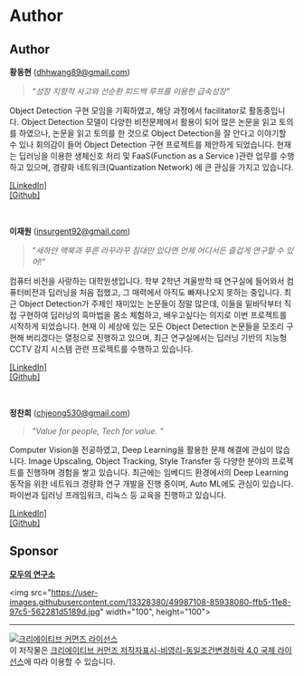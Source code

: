 # Author



## Author

**황동현** (dhhwang89@gmail.com)

> *"성장 지향적 사고와 선순환 피드백 루프를 이용한 급속성장"*

Object Detection 구현 모임을 기획하였고, 해당 과정에서 facilitator로 활동중입니다. Object Detection 모델이 다양한 비전문제에서 활용이 되어 많은 논문을 읽고 토의를 하였으나, 논문을 읽고 토의를 한 것으로 Object Detection을 잘 안다고 이야기할 수 있나 회의감이 들어 Object Detection 구현 프로젝트를 제안하게 되었습니다. 현재는 딥러닝을 이용한 생체신호 처리 및 FaaS(Function as a Service )관련 업무를 수행하고 있으며, 경량화 네트워크(Quantization Network) 에 큰 관심을 가지고 있습니다.

[[LinkedIn]](https://www.linkedin.com/in/martin-hwang/)  
[[Github]](https://github.com/ssaru/)

​    

**이재원** (insurgent92@gmail.com)

> *"새하얀 맥북과 푸른 라꾸라꾸 침대만 있다면 언제 어디서든 즐겁게 연구할 수 있어!"*

컴퓨터 비전을 사랑하는 대학원생입니다. 학부 2학년 겨울방학 때 연구실에 들어와서 컴퓨터비전과 딥러닝을 처음 접했고, 그 매력에서 아직도 빠져나오지 못하는 중입니다. 최근 Object Detection가 주제인 재미있는 논문들이 정말 많은데, 이들을 밑바닥부터 직접 구현하여 딥러닝의 흑마법을 몸소 체험하고, 배우고싶다는 의지로 이번 프로젝트를 시작하게 되었습니다. 현재 이 세상에 있는 모든 Object Detection 논문들을 모조리 구현해 버리겠다는 열정으로 진행하고 있으며, 최근 연구실에서는 딥러닝 기반의 지능형 CCTV 감지 시스템 관련 프로젝트를 수행하고 있습니다.

[[LinkedIn]](https://www.linkedin.com/in/jaewon-lee-3249a312a/)  
[[Github]](https://github.com/insurgent92/)   

​    

**정찬희** (chjeong530@gmail.com)

> *"Value for people, Tech for value. "*

Computer Vision을 전공하였고, Deep Learning을 활용한 문제 해결에 관심이 많습니다. Image Upscaling, Object Tracking, Style Transfer 등 다양한 분야의 프로젝트를 진행하며 경험을 쌓고 있습니다. 최근에는 임베디드 환경에서의 Deep Learning 동작을 위한 네트워크 경량화 연구 개발을 진행 중이며, Auto ML에도 관심이 있습니다. 파이썬과 딥러닝 프레임워크, 리눅스 등 교육을 진행하고 있습니다.

[[LinkedIn]](https://www.linkedin.com/in/chjeong530/)  
[[Github]](https://github.com/chjeong530)


## Sponsor

**[모두의 연구소](http://www.modulabs.co.kr/)**



<img src="https://user-images.githubusercontent.com/13328380/49987108-85938080-ffb5-11e8-97c5-562281d5189d.jpg" width="100", height="100">



----

<a rel="license" href="http://creativecommons.org/licenses/by-nc-sa/4.0/"><img alt="크리에이티브 커먼즈 라이선스" style="border-width:0" src="https://i.creativecommons.org/l/by-nc-sa/4.0/88x31.png" /></a><br />이 저작물은 <a rel="license" href="http://creativecommons.org/licenses/by-nc-sa/4.0/">크리에이티브 커먼즈 저작자표시-비영리-동일조건변경허락 4.0 국제 라이선스</a>에 따라 이용할 수 있습니다.

​    

